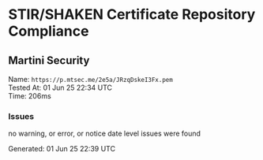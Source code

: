 # STIR/SHAKEN Certificate Repository Compliance

## Martini Security

Name: `https://p.mtsec.me/2e5a/JRzqDskeI3Fx.pem`\
Tested At: 01 Jun 25 22:34 UTC\
Time: 206ms

### Issues

no warning, or error, or notice date level issues were found

Generated: 01 Jun 25 22:39 UTC